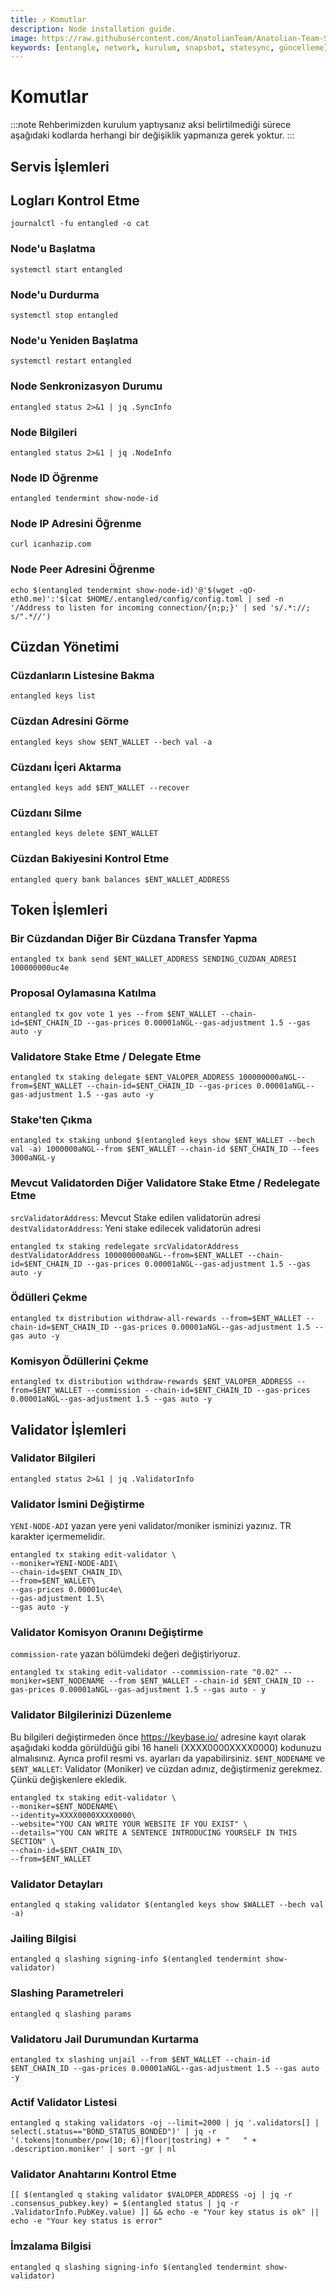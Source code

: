 ```yaml
---
title: ⤴️ Komutlar
description: Node installation guide.
image: https://raw.githubusercontent.com/AnatolianTeam/Anatolian-Team-Services/main/i18n/tr/docusaurus-plugin-content-docs/current/Testnet/Cosmos-Ecosystem/entangle/img/Entangle-Service-Cover.jpg
keywords: [entangle, network, kurulum, snapshot, statesync, güncelleme]
---
```


# Komutlar
:::note
Rehberimizden kurulum yaptıysanız aksi belirtilmediği sürece aşağıdaki kodlarda herhangi bir değişiklik yapmanıza gerek yoktur.
:::

## Servis İşlemleri 

## Logları Kontrol Etme 
```
journalctl -fu entangled -o cat
```

### Node'u Başlatma
```
systemctl start entangled
```

### Node'u Durdurma
```
systemctl stop entangled
```

### Node'u Yeniden Başlatma
```
systemctl restart entangled
```

### Node Senkronizasyon Durumu
```
entangled status 2>&1 | jq .SyncInfo
```

### Node Bilgileri
```
entangled status 2>&1 | jq .NodeInfo
```

### Node ID Öğrenme
```
entangled tendermint show-node-id
```

### Node IP Adresini Öğrenme
```
curl icanhazip.com
```

### Node Peer Adresini Öğrenme
```
echo $(entangled tendermint show-node-id)'@'$(wget -qO- eth0.me)':'$(cat $HOME/.entangled/config/config.toml | sed -n '/Address to listen for incoming connection/{n;p;}' | sed 's/.*://; s/".*//')
```

## Cüzdan Yönetimi

### Cüzdanların Listesine Bakma
```
entangled keys list
```

### Cüzdan Adresini Görme
```
entangled keys show $ENT_WALLET --bech val -a
```

### Cüzdanı İçeri Aktarma
```
entangled keys add $ENT_WALLET --recover
```

### Cüzdanı Silme
```
entangled keys delete $ENT_WALLET
```

### Cüzdan Bakiyesini Kontrol Etme
```
entangled query bank balances $ENT_WALLET_ADDRESS
```

## Token İşlemleri

### Bir Cüzdandan Diğer Bir Cüzdana Transfer Yapma
```
entangled tx bank send $ENT_WALLET_ADDRESS SENDING_CUZDAN_ADRESI 100000000uc4e
```

### Proposal Oylamasına Katılma
```
entangled tx gov vote 1 yes --from $ENT_WALLET --chain-id=$ENT_CHAIN_ID --gas-prices 0.00001aNGL--gas-adjustment 1.5 --gas auto -y
```

### Validatore Stake Etme / Delegate Etme
```
entangled tx staking delegate $ENT_VALOPER_ADDRESS 100000000aNGL--from=$ENT_WALLET --chain-id=$ENT_CHAIN_ID --gas-prices 0.00001aNGL--gas-adjustment 1.5 --gas auto -y
```

### Stake'ten Çıkma
```
entangled tx staking unbond $(entangled keys show $ENT_WALLET --bech val -a) 1000000aNGL--from $ENT_WALLET --chain-id $ENT_CHAIN_ID --fees 3000aNGL-y
```

### Mevcut Validatorden Diğer Validatore Stake Etme / Redelegate Etme
`srcValidatorAddress`: Mevcut Stake edilen validatorün adresi
`destValidatorAddress`: Yeni stake edilecek validatorün adresi
```
entangled tx staking redelegate srcValidatorAddress destValidatorAddress 100000000aNGL--from=$ENT_WALLET --chain-id=$ENT_CHAIN_ID --gas-prices 0.00001aNGL--gas-adjustment 1.5 --gas auto -y
```

### Ödülleri Çekme
```
entangled tx distribution withdraw-all-rewards --from=$ENT_WALLET --chain-id=$ENT_CHAIN_ID --gas-prices 0.00001aNGL--gas-adjustment 1.5 --gas auto -y
```

### Komisyon Ödüllerini Çekme
```
entangled tx distribution withdraw-rewards $ENT_VALOPER_ADDRESS --from=$ENT_WALLET --commission --chain-id=$ENT_CHAIN_ID --gas-prices 0.00001aNGL--gas-adjustment 1.5 --gas auto -y
```

## Validator İşlemleri

### Validator Bilgileri
```
entangled status 2>&1 | jq .ValidatorInfo
```

### Validator İsmini Değiştirme
`YENI-NODE-ADI` yazan yere yeni validator/moniker isminizi yazınız. TR karakter içermemelidir.
```
entangled tx staking edit-validator \
--moniker=YENI-NODE-ADI\
--chain-id=$ENT_CHAIN_ID\
--from=$ENT_WALLET\
--gas-prices 0.00001uc4e\
--gas-adjustment 1.5\
--gas auto -y
```

### Validator Komisyon Oranını Değiştirme
`commission-rate` yazan bölümdeki değeri değiştiriyoruz.
```
entangled tx staking edit-validator --commission-rate "0.02" --moniker=$ENT_NODENAME --from $ENT_WALLET --chain-id $ENT_CHAIN_ID --gas-prices 0.00001aNGL--gas-adjustment 1.5 --gas auto - y
```

### Validator Bilgilerinizi Düzenleme
Bu bilgileri değiştirmeden önce https://keybase.io/ adresine kayıt olarak aşağıdaki kodda görüldüğü gibi 16 haneli (XXXX0000XXXX0000) kodunuzu almalısınız. Ayrıca profil resmi vs. ayarları da yapabilirsiniz. 
`$ENT_NODENAME` ve `$ENT_WALLET`: Validator (Moniker) ve cüzdan adınız, değiştirmeniz gerekmez. Çünkü değişkenlere ekledik.
```
entangled tx staking edit-validator \
--moniker=$ENT_NODENAME\
--identity=XXXX0000XXXX0000\
--website="YOU CAN WRITE YOUR WEBSITE IF YOU EXIST" \
--details="YOU CAN WRITE A SENTENCE INTRODUCING YOURSELF IN THIS SECTION" \
--chain-id=$ENT_CHAIN_ID\
--from=$ENT_WALLET
```

### Validator Detayları
```
entangled q staking validator $(entangled keys show $WALLET --bech val -a)
```

### Jailing Bilgisi
```
entangled q slashing signing-info $(entangled tendermint show-validator)
```

### Slashing Parametreleri
```
entangled q slashing params
```

### Validatoru Jail Durumundan Kurtarma 
```
entangled tx slashing unjail --from $ENT_WALLET --chain-id $ENT_CHAIN_ID --gas-prices 0.00001aNGL--gas-adjustment 1.5 --gas auto -y
```

### Actif Validator Listesi
```
entangled q staking validators -oj --limit=2000 | jq '.validators[] | select(.status=="BOND_STATUS_BONDED")' | jq -r '(.tokens|tonumber/pow(10; 6)|floor|tostring) + " 	 " + .description.moniker' | sort -gr | nl
```

### Validator Anahtarını Kontrol Etme
```
[[ $(entangled q staking validator $VALOPER_ADDRESS -oj | jq -r .consensus_pubkey.key) = $(entangled status | jq -r .ValidatorInfo.PubKey.value) ]] && echo -e "Your key status is ok" || echo -e "Your key status is error"
```

### İmzalama Bilgisi
```
entangled q slashing signing-info $(entangled tendermint show-validator)
```